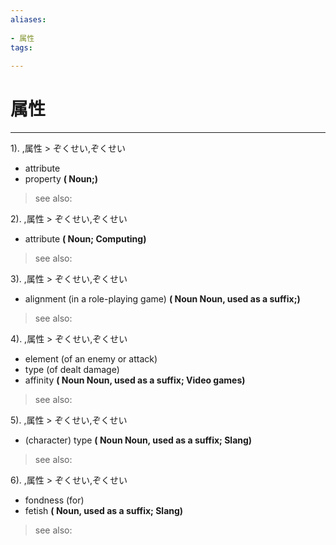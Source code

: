 ```yaml
---
aliases:
    
- 属性
tags:
    
---
```


# 属性
---
1).
,属性 > ぞくせい,ぞくせい

- attribute
- property
**( Noun;)**
> see also: 
            
2).
,属性 > ぞくせい,ぞくせい

- attribute
**( Noun; Computing)**
> see also: 
            
3).
,属性 > ぞくせい,ぞくせい

- alignment (in a role-playing game)
**( Noun Noun, used as a suffix;)**
> see also: 
            
4).
,属性 > ぞくせい,ぞくせい

- element (of an enemy or attack)
- type (of dealt damage)
- affinity
**( Noun Noun, used as a suffix; Video games)**
> see also: 
            
5).
,属性 > ぞくせい,ぞくせい

- (character) type
**( Noun Noun, used as a suffix; Slang)**
> see also: 
            
6).
,属性 > ぞくせい,ぞくせい

- fondness (for)
- fetish
**( Noun, used as a suffix; Slang)**
> see also: 
            